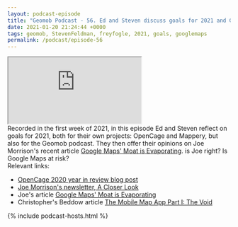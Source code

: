 ```yaml
--- 
layout: podcast-episode
title: "Geomob Podcast - 56. Ed and Steven discuss goals for 2021 and Google Maps"
date: 2021-01-20 21:24:44 +0000
tags: geomob, StevenFeldman, freyfogle, 2021, goals, googlemaps
permalink: /podcast/episode-56
---
```


<iframe class="castos-iframe-player" src="https://5e2e9055a029d5-78101471.castos.com/player/336876"></iframe>

<div class="pt20">
Recorded in the first week of 2021, in this episode Ed and Steven reflect on goals for 2021, both for their own projects: OpenCage and Mappery, but also for the Geomob podcast. They then offer their opinions on Joe Morrison's recent article <a href="https://joemorrison.substack.com/p/google-maps-moat-is-evaporating">Google Maps' Moat is Evaporating</a>. is Joe right? Is Google Maps at risk?
</div>

<div class="pt20">
  Relevant links:
  <ul>
    <li class="pt10"><a href="https://blog.opencagedata.com/post/2020-year-in-review">OpenCage 2020 year in review blog post</a></li>
    <li class="pt10"><a href="https://joemorrison.substack.com/welcome">Joe Morrison's newsletter, A Closer Look</a></li>
    <li class="pt10"> Joe's article <a href="https://joemorrison.substack.com/p/google-maps-moat-is-evaporating">Google Maps' Moat is Evaporating</a></li>
    <li class="pt10">Christopher's Beddow article <a href="https://bedogged.substack.com/p/the-mobile-map-app-part-i-the-void">The Mobile Map App Part I: The Void</a></li>
  </ul>  
</div>

{% include podcast-hosts.html %}












